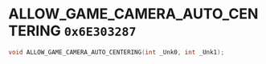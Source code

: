 # ALLOW_GAME_CAMERA_AUTO_CENTERING `0x6E303287`

```cpp
void ALLOW_GAME_CAMERA_AUTO_CENTERING(int _Unk0, int _Unk1);
```